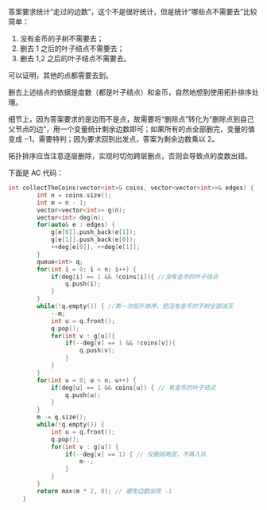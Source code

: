 答案要求统计“走过的边数”，这个不是很好统计，但是统计“哪些点不需要去”比较简单：

1. 没有金币的子树不需要去；
2. 删去 1 之后的叶子结点不需要去；
3. 删去 1,2 之后的叶子结点不需要去。

可以证明，其他的点都需要去到。

删去上述结点的依据是度数（都是叶子结点）和金币，自然地想到使用拓扑排序处理。

细节上，因为答案要求的是边而不是点，故需要将“删除点”转化为“删除点到自己父节点的边”，用一个变量统计剩余边数即可；如果所有的点全部删完，变量的值变成 $-1$，需要特判；因为要求回到出发点，答案为剩余边数乘以 $2$。

拓扑排序应当注意逐层删除，实现时切勿跨层删点，否则会导致点的度数出错。

下面是 AC 代码：

```cpp
int collectTheCoins(vector<int>& coins, vector<vector<int>>& edges) {
        int n = coins.size();
        int m = n - 1;
        vector<vector<int>> g(n);
        vector<int> deg(n);
        for(auto& e : edges) {
            g[e[0]].push_back(e[1]);
            g[e[1]].push_back(e[0]);
            ++deg[e[0]], ++deg[e[1]];
        }
        queue<int> q;
        for(int i = 0; i < n; i++) {
            if(deg[i] == 1 && !coins[i]){ //没有金币的叶子结点
                q.push(i);
            }
        }
        while(!q.empty()) { //第一次拓扑排序，把没有金币的子树全部消灭
            --m;
            int u = q.front();
            q.pop();
            for(int v : g[u]){
                if(--deg[v] == 1 && !coins[v]){
                    q.push(v);
                }
            }
        }
        for(int u = 0; u < n; u++) {
            if(deg[u] == 1 && coins[u]) { // 有金币的叶子结点
                q.push(u);
            }
        }
        m -= q.size();
        while(!q.empty()) {
            int u = q.front();
            q.pop();
            for(int v : g[u]) {
                if(--deg[v] == 1) { // 仅删除两层，不再入队
                    m--;
                }
            }
        }
        return max(m * 2, 0); // 避免边数出现 -1
    }
```